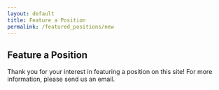 ```yaml
---
layout: default
title: Feature a Position
permalink: /featured_positions/new
---
```


## Feature a Position

Thank you for your interest in featuring a position on this site!  For more information, please <a class="mailto" data-email="am9ic0B0ZWNoY29ycmlkb3IuaW8=">send us an email</a>.

<script>
  (function () {
    var i, links, link, email;

    links = document.getElementsByClassName('mailto');

    for (i = 0; i < links.length; i++) {
      link = links[i];
      email = atob(link.getAttribute('data-email'));
      link.setAttribute('href', 'mailto:' + email);
    }
  }());
</script>
